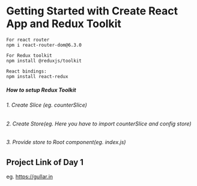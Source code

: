 # Getting Started with Create React App and Redux Toolkit

```
For react router
npm i react-router-dom@6.3.0

For Redux toolkit
npm install @reduxjs/toolkit

React bindings:
npm install react-redux

```

##### How to setup Redux Toolkit

###### 1. Create Slice (eg. counterSlice)
###### 2. Create Store(eg. Here you have to import counterSlice and config store)
###### 3. Provide store to Root component(eg. index.js)



## Project Link of Day 1

eg. https://gullar.in

